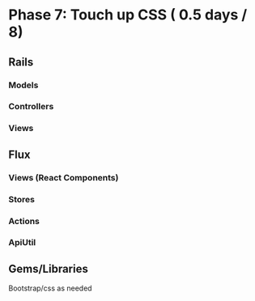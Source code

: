 # Phase 7: Touch up CSS ( 0.5 days / 8)

## Rails
### Models

### Controllers

### Views

## Flux
### Views (React Components)

### Stores

### Actions

### ApiUtil

## Gems/Libraries

Bootstrap/css as needed
